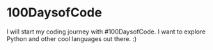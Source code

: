# 100DaysofCode
I will start my coding journey with #100DaysofCode. I want to explore Python and other cool languages out there. :)
